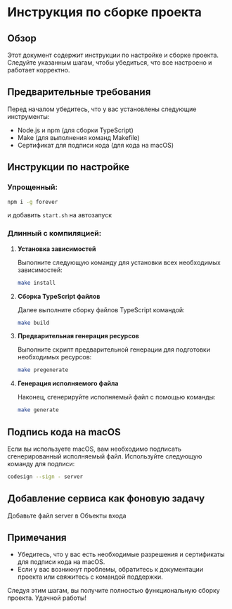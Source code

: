 # Инструкция по сборке проекта

## Обзор

Этот документ содержит инструкции по настройке и сборке проекта. Следуйте указанным шагам, чтобы убедиться, что все настроено и работает корректно.

## Предварительные требования

Перед началом убедитесь, что у вас установлены следующие инструменты:

- Node.js и npm (для сборки TypeScript)
- Make (для выполнения команд Makefile)
- Сертификат для подписи кода (для кода на macOS)

## Инструкции по настройке
### Упрощенный:
```sh
npm i -g forever
```
и добавить `start.sh` на автозапуск

### Длинный с компиляцией:
1. **Установка зависимостей**

   Выполните следующую команду для установки всех необходимых зависимостей:

   ```sh
   make install
   ```

2. **Сборка TypeScript файлов**

   Далее выполните сборку файлов TypeScript командой:

   ```sh
   make build
   ```

3. **Предварительная генерация ресурсов**

   Выполните скрипт предварительной генерации для подготовки необходимых ресурсов:

   ```sh
   make pregenerate
   ```

4. **Генерация исполняемого файла**

   Наконец, сгенерируйте исполняемый файл с помощью команды:

   ```sh
   make generate
   ```

## Подпись кода на macOS

Если вы используете macOS, вам необходимо подписать сгенерированный исполняемый файл. Используйте следующую команду для подписи:

```sh
codesign --sign - server
```

## Добавление сервиса как фоновую задачу

Добавьте файл server в Объекты входа

## Примечания

- Убедитесь, что у вас есть необходимые разрешения и сертификаты для подписи кода на macOS.
- Если у вас возникнут проблемы, обратитесь к документации проекта или свяжитесь с командой поддержки.

Следуя этим шагам, вы получите полностью функциональную сборку проекта. Удачной работы!